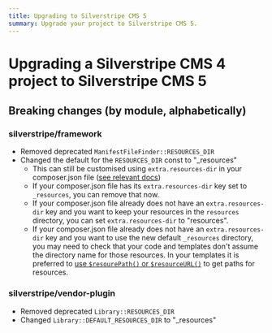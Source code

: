 ```yaml
---
title: Upgrading to Silverstripe CMS 5
summary: Upgrade your project to Silverstripe CMS 5.
---
```


# Upgrading a Silverstripe CMS 4 project to Silverstripe CMS 5

## Breaking changes (by module, alphabetically)

### silverstripe/framework

- Removed deprecated `ManifestFileFinder::RESOURCES_DIR`
- Changed the default for the `RESOURCES_DIR` const to "_resources"
  - This can still be customised using `extra.resources-dir` in your composer.json file ([see relevant docs](developer_guides/templates/requirements/#configuring-your-project-exposed-folders))
  - If your composer.json file has its `extra.resources-dir` key set to `_resources`, you can remove that now.
  - If your composer.json file already does not have an `extra.resources-dir` key and you want to keep your resources in the `resources` directory, you can set `extra.resources-dir` to "resources".
  - If your composer.json file already does not have an `extra.resources-dir` key and you want to use the new default `_resources` directory, you may need to check that your code and templates don't assume the directory name for those resources. In your templates it is preferred to [use `$resourePath()` or `$resourceURL()`](developer_guides/templates/requirements/#direct-resource-urls) to get paths for resources.

### silverstripe/vendor-plugin

- Removed deprecated `Library::RESOURCES_DIR`
- Changed `Library::DEFAULT_RESOURCES_DIR` to "_resources"
